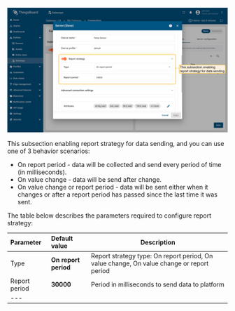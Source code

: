 ![image](/images/gateway/modbus-connector/modbus-report-strategy-subsection-basic.png)

This subsection enabling report strategy for data sending, and you can use one of 3 behavior scenarios:

- On report period - data will be collected and send every  period of time (in milliseconds).
- On value change - data will be send after change.
- On value change or report period - data will be sent either when it changes or after a report period has passed since the last time it was sent.

The table below describes the parameters required to configure report strategy:

| **Parameter** | **Default value**    | **Description**                                                                           |
|:--------------|:---------------------|-------------------------------------------------------------------------------------------
| Type          | **On report period** | Report strategy type: On report period, On value change, On value change or report period |
| Report period | **30000**            | Period in milliseconds to send data to platform                                           |
| ---